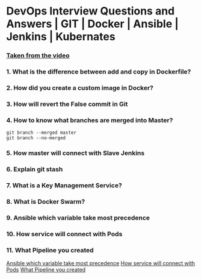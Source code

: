 # DevOps Interview Questions and Answers | GIT | Docker | Ansible | Jenkins | Kubernates

### [Taken from the video](https://youtu.be/Gnkfs6sa0Yc)

### 1. What is the difference between add and copy in Dockerfile?

### 2. How did you create a custom image in Docker?

### 3. How will revert the False commit in Git

### 4. How to know what branches are merged into Master?
	git branch --merged master
	git branch --no-merged

### 5. How master will connect with Slave Jenkins

### 6. Explain git stash

### 7. What is a Key Management Service?

### 8. What is Docker Swarm?

### 9. Ansible which variable take most precedence

### 10. How service will connect with Pods

### 11. What Pipeline you created


[Ansible which variable take most precedence](https://docs.ansible.com/ansible/latest/user_guide/playbooks_variables.html#variable-precedence-where-should-i-put-a-variable)
[How service will connect with Pods](https://kubernetes.io/docs/concepts/services-networking/connect-applications-service/)
[What Pipeline you created](https://www.jenkins.io/doc/pipeline/tour/hello-world/)

